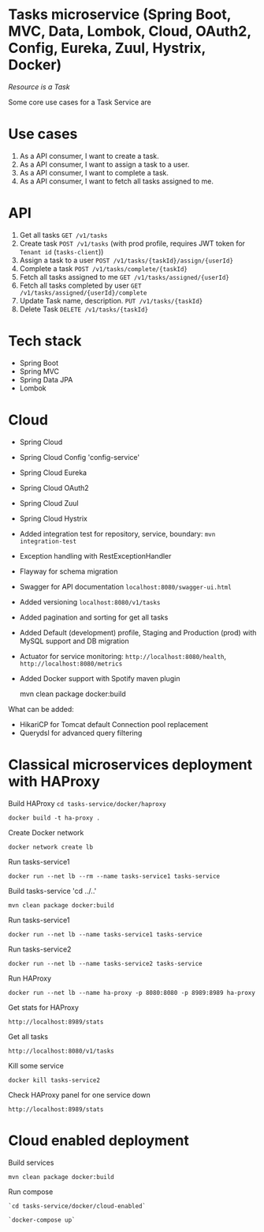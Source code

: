 Tasks microservice (Spring Boot, MVC, Data, Lombok, Cloud, OAuth2, Config, Eureka, Zuul, Hystrix, Docker)
=========================================================================================================

*Resource is a Task*

Some core use cases for a Task Service are

Use cases
=========

1. As a API consumer, I want to create a task.
2. As a API consumer, I want to assign a task to a user.
3. As a API consumer, I want to complete a task.
4. As a API consumer, I want to fetch all tasks assigned to me.

API
===

1. Get all tasks `GET /v1/tasks`
2. Create task `POST /v1/tasks` (with prod profile, requires JWT token for `Tenant id` (`tasks-client`))
3. Assign a task to a user `POST /v1/tasks/{taskId}/assign/{userId}`
4. Complete a task `POST /v1/tasks/complete/{taskId}`
5. Fetch all tasks assigned to me `GET /v1/tasks/assigned/{userId}`
6. Fetch all tasks completed by user `GET /v1/tasks/assigned/{userId}/complete`
7. Update Task name, description. `PUT /v1/tasks/{taskId}`
8. Delete Task `DELETE /v1/tasks/{taskId}`

Tech stack
==========
- Spring Boot
- Spring MVC
- Spring Data JPA
- Lombok

Cloud
=====
- Spring Cloud
- Spring Cloud Config 'config-service'
- Spring Cloud Eureka
- Spring Cloud OAuth2
- Spring Cloud Zuul
- Spring Cloud Hystrix

- Added integration test for repository, service, boundary: `mvn integration-test`
- Exception handling with RestExceptionHandler
- Flayway for schema migration
- Swagger for API documentation `localhost:8080/swagger-ui.html`
- Added versioning `localhost:8080/v1/tasks`
- Added pagination and sorting for get all tasks
- Added Default (development) profile, Staging and Production (prod) with MySQL support and DB migration
- Actuator for service monitoring: `http://localhost:8080/health`, `http://localhost:8080/metrics`
- Added Docker support with Spotify maven plugin

    mvn clean package docker:build

What can be added:
+ HikariCP for Tomcat default Connection pool replacement
+ Querydsl for advanced query filtering


Classical microservices deployment with HAProxy
===============================================
Build HAProxy `cd tasks-service/docker/haproxy`
	
	docker build -t ha-proxy .

Create Docker network

	docker network create lb

Run tasks-service1

	docker run --net lb --rm --name tasks-service1 tasks-service
	

Build tasks-service 'cd ../..'

    mvn clean package docker:build
    
Run tasks-service1

	docker run --net lb --name tasks-service1 tasks-service
    
Run tasks-service2

	docker run --net lb --name tasks-service2 tasks-service


Run HAProxy
	
	docker run --net lb --name ha-proxy -p 8080:8080 -p 8989:8989 ha-proxy

Get stats for HAProxy

	http://localhost:8989/stats

Get all tasks

	http://localhost:8080/v1/tasks

Kill some service

	docker kill tasks-service2

Check HAProxy panel for one service down

	http://localhost:8989/stats
	

Cloud enabled deployment
========================
Build services

	mvn clean package docker:build

Run compose

	`cd tasks-service/docker/cloud-enabled`

    `docker-compose up`